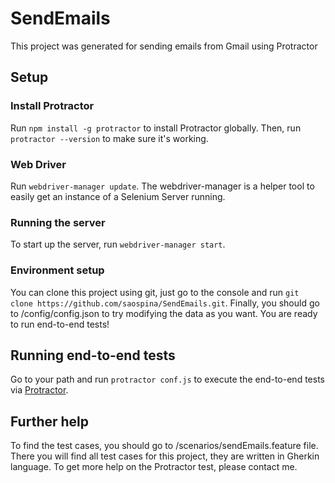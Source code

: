 # SendEmails

This project was generated for sending emails from Gmail using Protractor

## Setup

### Install Protractor

Run `npm install -g protractor` to install Protractor globally. Then, run `protractor --version` to make sure it's working.

### Web Driver

Run `webdriver-manager update`. The webdriver-manager is a helper tool to easily get an instance of a Selenium Server running.

### Running the server

To start up the server, run `webdriver-manager start`.

### Environment setup

You can clone this project using git, just go to the console and run `git clone https://github.com/saospina/SendEmails.git`. 
Finally, you should go to /config/config.json to try modifying the data as you want. You are ready to run end-to-end tests!

## Running end-to-end tests

Go to your path and run `protractor conf.js` to execute the end-to-end tests via [Protractor](http://www.protractortest.org/).

## Further help

To find the test cases, you should go to /scenarios/sendEmails.feature file. There you will find all test cases for this project, they are written in Gherkin language. 
To get more help on the Protractor test, please contact me.
